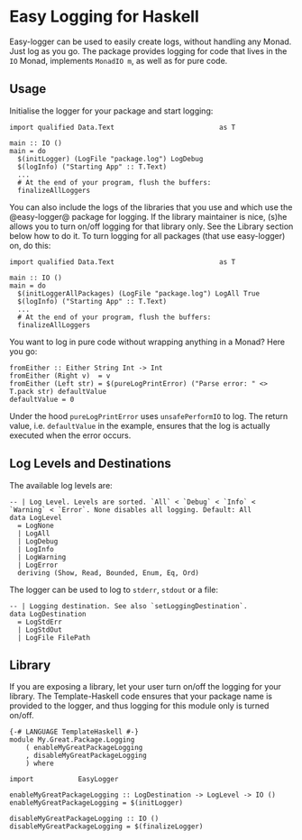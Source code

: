 # Easy Logging for Haskell

Easy-logger can be used to easily create logs, without handling any Monad. Just log as you go. The
package provides logging for code that lives in the `IO` Monad, implements `MonadIO m`, as well as
for pure code.

## Usage

Initialise the logger for your package and start logging:

    import qualified Data.Text                          as T

    main :: IO ()
    main = do
      $(initLogger) (LogFile "package.log") LogDebug
      $(logInfo) ("Starting App" :: T.Text)
      ...
      # At the end of your program, flush the buffers:
      finalizeAllLoggers

You can also include the logs of the libraries that you use and which use the @easy-logger@ package
for logging. If the library maintainer is nice, (s)he allows you to turn on/off logging for that
library only. See the Library section below how to do it. To turn logging for all packages
(that use easy-logger) on, do this:

    import qualified Data.Text                          as T

    main :: IO ()
    main = do
      $(initLoggerAllPackages) (LogFile "package.log") LogAll True
      $(logInfo) ("Starting App" :: T.Text)
      ...
      # At the end of your program, flush the buffers:
      finalizeAllLoggers

You want to log in pure code without wrapping anything in a Monad? Here you go:

    fromEither :: Either String Int -> Int
    fromEither (Right v)  = v
    fromEither (Left str) = $(pureLogPrintError) ("Parse error: " <> T.pack str) defaultValue
    defaultValue = 0

Under the hood `pureLogPrintError` uses `unsafePerformIO` to log. The return value, i.e.
`defaultValue` in the example, ensures that the log is actually executed when the error occurs.

## Log Levels and Destinations

The available log levels are:

    -- | Log Level. Levels are sorted. `All` < `Debug` < `Info` < `Warning` < `Error`. None disables all logging. Default: All
    data LogLevel
      = LogNone
      | LogAll
      | LogDebug
      | LogInfo
      | LogWarning
      | LogError
      deriving (Show, Read, Bounded, Enum, Eq, Ord)

The logger can be used to log to `stderr`, `stdout` or a file:

    -- | Logging destination. See also `setLoggingDestination`.
    data LogDestination
      = LogStdErr
      | LogStdOut
      | LogFile FilePath


## Library

If you are exposing a library, let your user turn on/off the logging for your library. The
Template-Haskell code ensures that your package name is provided to the logger, and thus logging for this module only is turned on/off.


    {-# LANGUAGE TemplateHaskell #-}
    module My.Great.Package.Logging
        ( enableMyGreatPackageLogging
        , disableMyGreatPackageLogging
        ) where

    import           EasyLogger

    enableMyGreatPackageLogging :: LogDestination -> LogLevel -> IO ()
    enableMyGreatPackageLogging = $(initLogger)

    disableMyGreatPackageLogging :: IO ()
    disableMyGreatPackageLogging = $(finalizeLogger)



